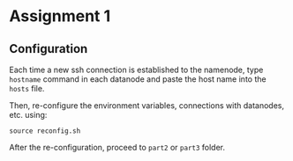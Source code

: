 # Assignment 1

## Configuration
Each time a new ssh connection is established to the namenode, 
type `hostname` command in each datanode and paste the host name into the
`hosts` file.

Then, re-configure the environment variables, connections with datanodes, etc. using:

    source reconfig.sh

After the re-configuration, proceed to `part2` or `part3` folder.

